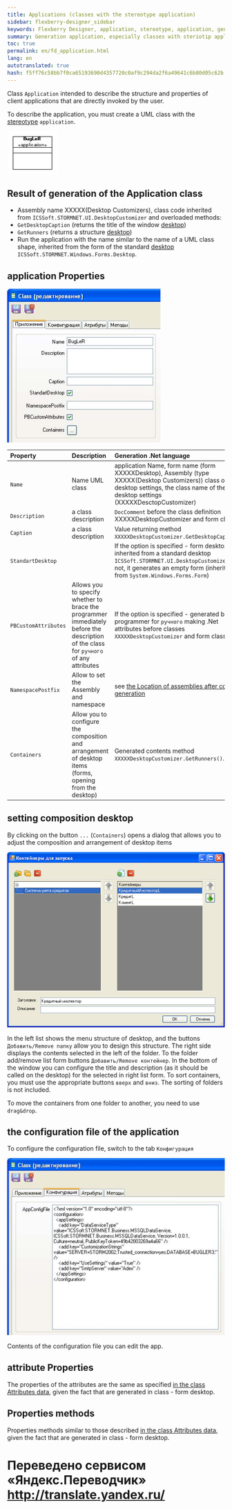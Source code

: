 ```yaml
--- 
title: Applications (classes with the stereotype application) 
sidebar: flexberry-designer_sidebar 
keywords: Flexberry Designer, application, stereotype, application, generation, properties, attributes, methods 
summary: Generation application, especially classes with steriotip application 
toc: true 
permalink: en/fd_application.html 
lang: en 
autotranslated: true 
hash: f5ff76c58bb7f0ca65193690d4357720c0af9c294da2f6a49641c6b80d05c62b 
--- 
```


Class `Application` intended to describe the structure and properties of client applications that are directly invoked by the user. 

To describe the application, you must create a UML class with the [stereotype](fd_key-concepts.html) `application`. 

![](/images/pages/products/flexberry-designer/class-diagram/application.png) 

## Result of generation of the Application class 

* Assembly name XXXXX(Desktop Customizers), class code inherited from `ICSSoft.STORMNET.UI.DesktopCustomizer` and overloaded methods: 
* `GetDesktopCaption` (returns the title of the window [desktop](fw_app-desktop.html)) 
* `GetRunners` (returns a structure [desktop](fw_app-desktop.html)) 
* Run the application with the name similar to the name of a UML class shape, inherited from the form of the standard [desktop](fw_app-desktop.html) `ICSSoft.STORMNET.Windows.Forms.Desktop`. 

## application Properties 

![](/images/pages/products/flexberry-designer/class-diagram/applicationprops.jpg) 

Property | Description | Generation .Net language 
:---------------------|:-------------------------------|:----------------------------------------- 
`Name` | Name UML class | application Name, form name (form XXXXXDesktop), Assembly (type XXXXX(Desktop Customizers)) class of desktop settings, the class name of the desktop settings (XXXXXDesctopCustomizer) 
`Description` | a class description | `DocComment` before the class definition XXXXXDesktopCustomizer and form class 
`Caption` | a class description | Value returning method `XXXXXDesktopCustomizer.GetDesktopCaption()` 
`StandartDesktop` | | If the option is specified - form desktop inherited from a standard desktop `ICSSoft.STORMNET.UI.DesktopCustomizer`, if not, it generates an empty form (inherited from `System.Windows.Forms.Form`) 
`PBCustomAttributes` | Allows you to specify whether to brace the programmer immediately before the description of the class for `ручного` of any attributes | If the option is specified - generated bracket programmer for `ручного` making .Net attributes before classes `XXXXXDesktopCustomizer` and form class. 
`NamespacePostfix` | Allow to set the Assembly and namespace | see [the Location of assemblies after code generation](fo_location-assembly.html) 
`Containers` | Allow you to configure the composition and arrangement of desktop items (forms, opening from the desktop) | Generated contents method `XXXXXDesktopCustomizer.GetRunners()`. 

## setting composition desktop 

By clicking on the button `...` (`Containers`) opens a dialog that allows you to adjust the composition and arrangement of desktop items 

![](/images/pages/products/flexberry-designer/class-diagram/applicationconts.png) 

In the left list shows the menu structure of desktop, and the buttons `Добавить/Remove папку` allow you to design this structure. 
The right side displays the contents selected in the left of the folder. To the folder add/remove list form buttons `Добавить/Remove контейнер`. 
In the bottom of the window you can configure the title and description (as it should be called on the desktop) for the selected in right list form. 
To sort containers, you must use the appropriate buttons `вверх` and `вниз`. The sorting of folders is not included. 

To move the containers from one folder to another, you need to use `drag&drop`. 

## the configuration file of the application 

To configure the configuration file, switch to the tab `Конфигурация` 

![](/images/pages/products/flexberry-designer/class-diagram/applicationconfig.jpg) 

Contents of the configuration file you can edit the app. 

## attribute Properties 

The properties of the attributes are the same as specified [in the class Attributes data](fo_attributes-class-data.html), given the fact that are generated in class - form desktop. 

## Properties methods 

Properties methods similar to those described [in the class Attributes data](fo_attributes-class-data.html), given the fact that are generated in class - form desktop. 





 # Переведено сервисом «Яндекс.Переводчик» http://translate.yandex.ru/